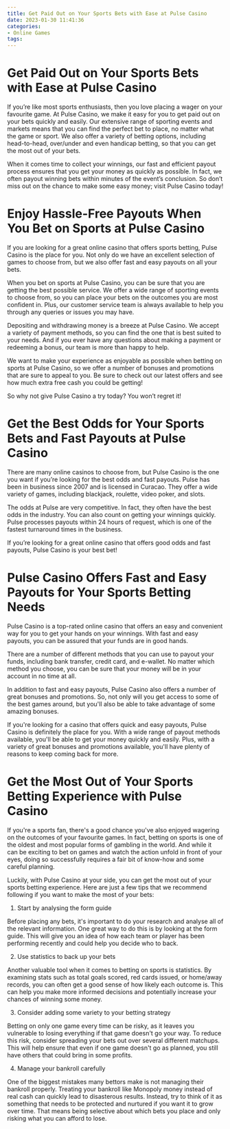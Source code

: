 ```yaml
---
title: Get Paid Out on Your Sports Bets with Ease at Pulse Casino
date: 2023-01-30 11:41:36
categories:
- Online Games
tags:
---
```



#  Get Paid Out on Your Sports Bets with Ease at Pulse Casino

If you’re like most sports enthusiasts, then you love placing a wager on your favourite game. At Pulse Casino, we make it easy for you to get paid out on your bets quickly and easily. Our extensive range of sporting events and markets means that you can find the perfect bet to place, no matter what the game or sport. We also offer a variety of betting options, including head-to-head, over/under and even handicap betting, so that you can get the most out of your bets.

When it comes time to collect your winnings, our fast and efficient payout process ensures that you get your money as quickly as possible. In fact, we often payout winning bets within minutes of the event’s conclusion. So don’t miss out on the chance to make some easy money; visit Pulse Casino today!

#  Enjoy Hassle-Free Payouts When You Bet on Sports at Pulse Casino

If you are looking for a great online casino that offers sports betting, Pulse Casino is the place for you. Not only do we have an excellent selection of games to choose from, but we also offer fast and easy payouts on all your bets.

When you bet on sports at Pulse Casino, you can be sure that you are getting the best possible service. We offer a wide range of sporting events to choose from, so you can place your bets on the outcomes you are most confident in. Plus, our customer service team is always available to help you through any queries or issues you may have.

 Depositing and withdrawing money is a breeze at Pulse Casino. We accept a variety of payment methods, so you can find the one that is best suited to your needs. And if you ever have any questions about making a payment or redeeming a bonus, our team is more than happy to help.

We want to make your experience as enjoyable as possible when betting on sports at Pulse Casino, so we offer a number of bonuses and promotions that are sure to appeal to you. Be sure to check out our latest offers and see how much extra free cash you could be getting!

So why not give Pulse Casino a try today? You won’t regret it!

#  Get the Best Odds for Your Sports Bets and Fast Payouts at Pulse Casino

There are many online casinos to choose from, but Pulse Casino is the one you want if you’re looking for the best odds and fast payouts. Pulse has been in business since 2007 and is licensed in Curacao. They offer a wide variety of games, including blackjack, roulette, video poker, and slots.

The odds at Pulse are very competitive. In fact, they often have the best odds in the industry. You can also count on getting your winnings quickly. Pulse processes payouts within 24 hours of request, which is one of the fastest turnaround times in the business.

If you’re looking for a great online casino that offers good odds and fast payouts, Pulse Casino is your best bet!

#  Pulse Casino Offers Fast and Easy Payouts for Your Sports Betting Needs

Pulse Casino is a top-rated online casino that offers an easy and convenient way for you to get your hands on your winnings. With fast and easy payouts, you can be assured that your funds are in good hands.

There are a number of different methods that you can use to payout your funds, including bank transfer, credit card, and e-wallet. No matter which method you choose, you can be sure that your money will be in your account in no time at all.

In addition to fast and easy payouts, Pulse Casino also offers a number of great bonuses and promotions. So, not only will you get access to some of the best games around, but you'll also be able to take advantage of some amazing bonuses.

If you're looking for a casino that offers quick and easy payouts, Pulse Casino is definitely the place for you. With a wide range of payout methods available, you'll be able to get your money quickly and easily. Plus, with a variety of great bonuses and promotions available, you'll have plenty of reasons to keep coming back for more.

#  Get the Most Out of Your Sports Betting Experience with Pulse Casino

If you're a sports fan, there's a good chance you've also enjoyed wagering on the outcomes of your favourite games. In fact, betting on sports is one of the oldest and most popular forms of gambling in the world. And while it can be exciting to bet on games and watch the action unfold in front of your eyes, doing so successfully requires a fair bit of know-how and some careful planning.

Luckily, with Pulse Casino at your side, you can get the most out of your sports betting experience. Here are just a few tips that we recommend following if you want to make the most of your bets:

1) Start by analysing the form guide

Before placing any bets, it's important to do your research and analyse all of the relevant information. One great way to do this is by looking at the form guide. This will give you an idea of how each team or player has been performing recently and could help you decide who to back.

2) Use statistics to back up your bets

Another valuable tool when it comes to betting on sports is statistics. By examining stats such as total goals scored, red cards issued, or home/away records, you can often get a good sense of how likely each outcome is. This can help you make more informed decisions and potentially increase your chances of winning some money.

3) Consider adding some variety to your betting strategy

Betting on only one game every time can be risky, as it leaves you vulnerable to losing everything if that game doesn't go your way. To reduce this risk, consider spreading your bets out over several different matchups. This will help ensure that even if one game doesn't go as planned, you still have others that could bring in some profits.

4) Manage your bankroll carefully

One of the biggest mistakes many bettors make is not managing their bankroll properly. Treating your bankroll like Monopoly money instead of real cash can quickly lead to disasterous results. Instead, try to think of it as something that needs to be protected and nurtured if you want it to grow over time. That means being selective about which bets you place and only risking what you can afford to lose.